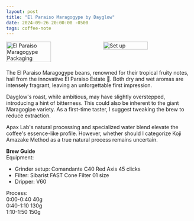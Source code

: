 ```yaml
---
layout: post
title: "El Paraiso Maragogype by Dayglow"
date: 2024-09-26 20:00:00 -0500
tags: coffee-note
---
```


<div style="display: flex; justify-content: space-between; align-items: flex-start; gap: 20px; margin-bottom: 20px;">
  <img src="{{ site.baseurl }}/images/2024-09-24-El-Paraiso-Maragogype/el-paraiso-maragogype.JPG" alt="El Paraiso Maragogype Packaging" style="width: 50%; height: auto; object-fit: cover;">
  <img src="{{ site.baseurl }}/images/2024-09-24-El-Paraiso-Maragogype/setup.JPG" alt="Set up" style="width: 50%; height: auto; object-fit: cover;">
</div>

The El Paraiso Maragogype beans, renowned for their tropical fruity notes, hail from the innovative El Paraiso Estate 🥇. Both dry and wet aromas are intensely fragrant, leaving an unforgettable first impression.

Dayglow's roast, while ambitious, may have slightly overstepped, introducing a hint of bitterness. This could also be inherent to the giant Maragogipe variety. As a first-time taster, I suggest tweaking the brew to reduce extraction.

Apax Lab's natural processing and specialized water blend elevate the coffee's essence-like profile. However, whether should I categorize Koji Amazake Method as a true natural process remains uncertain.

**Brew Guide** <br>
Equipment:
- Grinder setup: Comandante C40 Red Axis 45 clicks
- Filter: Sibarist FAST Cone Filter 01 size
- Dripper: V60

Process:<br>
0:00-0:40 40g <br>
0:40-1:10 130g <br>
1:10-1:50 150g